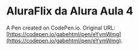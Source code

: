 # AluraFlix da Alura Aula 4

A Pen created on CodePen.io. Original URL: [https://codepen.io/gabehtml/pen/eYymWmg](https://codepen.io/gabehtml/pen/eYymWmg).


